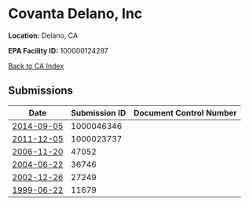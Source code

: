 # Covanta Delano, Inc

**Location:** Delano, CA

**EPA Facility ID:** 100000124297

[Back to CA Index](../../index.md)

## Submissions

| Date | Submission ID | Document Control Number |
|------|--------------|-------------------------|
| [2014-09-05](submissions/1000046346.md) | 1000046346 |  |
| [2011-12-05](submissions/1000023737.md) | 1000023737 |  |
| [2006-11-20](submissions/47052.md) | 47052 |  |
| [2004-06-22](submissions/36746.md) | 36746 |  |
| [2002-12-26](submissions/27249.md) | 27249 |  |
| [1999-06-22](submissions/11679.md) | 11679 |  |

